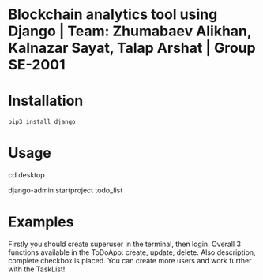 # Blockchain analytics tool using Django | Team: Zhumabaev Alikhan, Kalnazar Sayat, Talap Arshat | Group SE-2001

# Installation
```
pip3 install django

```

# Usage
cd desktop 

django-admin startproject todo_list

# Examples
Firstly you should create superuser in the terminal, then login. Overall 3 functions available in the ToDoApp: create, update, delete. Also description, complete checkbox is placed. You can create more users and work further with the TaskList!
